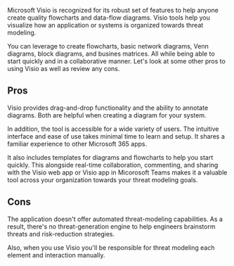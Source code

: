 Microsoft Visio is recognized for its robust set of features to help anyone create quality flowcharts and data-flow diagrams. Visio tools help you visualize how an application or systems is organized towards threat modeling.

You can leverage to create flowcharts, basic network diagrams, Venn diagrams, block diagrams, and busines matrices. All while being able to start quickly and in a collaborative manner. Let's look at some other pros to using Visio as well as review any cons.

## Pros

Visio provides drag-and-drop functionality and the ability to annotate diagrams. Both are helpful when creating a diagram for your system.

In addition, the tool is accessible for a wide variety of users. The intuitive interface and ease of use takes minimal time to learn and setup. It shares a familiar experience to other Microsoft 365 apps.

It also includes templates for diagrams and flowcharts to help you start quickly. This alongside real-time collaboration, commenting, and sharing with the Visio web app or Visio app in Micorosoft Teams makes it a valuable tool across your organization towards your threat modeling goals.

## Cons

The application doesn't offer automated threat-modeling capabilities. As a result, there's no threat-generation engine to help engineers brainstorm threats and risk-reduction strategies.

Also, when you use Visio you'll be responsible for threat modeling each element and interaction manually.
